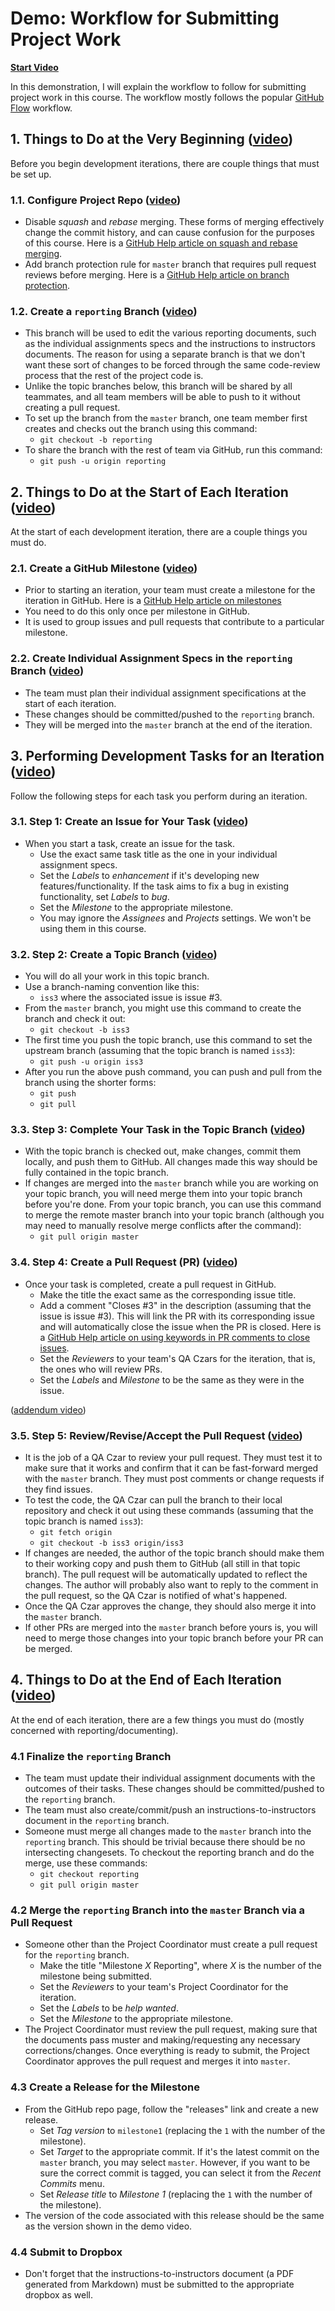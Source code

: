 # Demo: Workflow for Submitting Project Work

**[Start Video](https://www.youtube.com/watch?v=rMqqQHJzXJk&index=8&list=PL0s90BggiDzzbSQcd35_1Eu1fCTVB5bwf&t=0s)**

In this demonstration, I will explain the workflow to follow for submitting project work in this course. The workflow mostly follows the popular [GitHub Flow](https://guides.github.com/introduction/flow/) workflow.

## 1. Things to Do at the Very Beginning ([video](https://www.youtube.com/watch?v=Oi4c8UPu-9o&index=9&list=PL0s90BggiDzzbSQcd35_1Eu1fCTVB5bwf&t=0s))

Before you begin development iterations, there are couple things that must be set up.

### 1.1. Configure Project Repo ([video](https://www.youtube.com/watch?v=Oi4c8UPu-9o&index=9&list=PL0s90BggiDzzbSQcd35_1Eu1fCTVB5bwf&t=9s))

- Disable _squash_ and _rebase_ merging. These forms of merging effectively change the commit history, and can cause confusion for the purposes of this course. Here is a [GitHub Help article on squash and rebase merging](https://help.github.com/articles/about-pull-request-merges/).
- Add branch protection rule for `master` branch that requires pull request reviews before merging. Here is a [GitHub Help article on branch protection](https://help.github.com/articles/configuring-protected-branches/).

### 1.2. Create a `reporting` Branch ([video](https://www.youtube.com/watch?v=JhbNT2rxDV8&index=10&list=PL0s90BggiDzzbSQcd35_1Eu1fCTVB5bwf&t=0s))

- This branch will be used to edit the various reporting documents, such as the individual assignments specs and the instructions to instructors documents. The reason for using a separate branch is that we don't want these sort of changes to be forced through the same code-review process that the rest of the project code is.
- Unlike the topic branches below, this branch will be shared by all teammates, and all team members will be able to push to it without creating a pull request.
- To set up the branch from the `master` branch, one team member first creates and checks out the branch using this command:
  - `git checkout -b reporting`
- To share the branch with the rest of team via GitHub, run this command:
  - `git push -u origin reporting`

## 2. Things to Do at the Start of Each Iteration ([video](https://www.youtube.com/watch?v=6z5-I4HiTHg&index=11&list=PL0s90BggiDzzbSQcd35_1Eu1fCTVB5bwf&t=0s))

At the start of each development iteration, there are a couple things you must do.

### 2.1. Create a GitHub Milestone ([video](https://www.youtube.com/watch?v=6z5-I4HiTHg&index=11&list=PL0s90BggiDzzbSQcd35_1Eu1fCTVB5bwf&t=13s))

- Prior to starting an iteration, your team must create a milestone for the iteration in GitHub. Here is a [GitHub Help article on milestones](https://help.github.com/articles/about-milestones/)
- You need to do this only once per milestone in GitHub.
- It is used to group issues and pull requests that contribute to a particular milestone.

### 2.2. Create Individual Assignment Specs in the `reporting` Branch ([video](https://www.youtube.com/watch?v=VEb0Cx_mkq0&index=12&list=PL0s90BggiDzzbSQcd35_1Eu1fCTVB5bwf&t=0s))

- The team must plan their individual assignment specifications at the start of each iteration.
- These changes should be committed/pushed to the `reporting` branch.
- They will be merged into the `master` branch at the end of the iteration.

## 3. Performing Development Tasks for an Iteration ([video](https://www.youtube.com/watch?v=C-2bkHV44cY&index=13&list=PL0s90BggiDzzbSQcd35_1Eu1fCTVB5bwf&t=0s))

Follow the following steps for each task you perform during an iteration.

### 3.1. Step 1: Create an Issue for Your Task ([video](https://www.youtube.com/watch?v=C-2bkHV44cY&index=13&list=PL0s90BggiDzzbSQcd35_1Eu1fCTVB5bwf&t=13s))

- When you start a task, create an issue for the task.
  - Use the exact same task title as the one in your individual assignment specs.
  - Set the _Labels_ to _enhancement_ if it's developing new features/functionality. If the task aims to fix a bug in existing functionality, set _Labels_ to _bug_.
  - Set the _Milestone_ to the appropriate milestone.
  - You may ignore the _Assignees_ and _Projects_ settings. We won't be using them in this course.

### 3.2. Step 2: Create a Topic Branch ([video](https://www.youtube.com/watch?v=zNjTbK1qCBo&index=14&list=PL0s90BggiDzzbSQcd35_1Eu1fCTVB5bwf&t=0s))

- You will do all your work in this topic branch.
- Use a branch-naming convention like this:
  - `iss3` where the associated issue is issue #3.
- From the `master` branch, you might use this command to create the branch and check it out:
  - `git checkout -b iss3`
- The first time you push the topic branch, use this command to set the upstream branch (assuming that the topic branch is named `iss3`):
  - `git push -u origin iss3`
- After you run the above push command, you can push and pull from the branch using the shorter forms:
  - `git push`
  - `git pull`

### 3.3. Step 3: Complete Your Task in the Topic Branch ([video](https://www.youtube.com/watch?v=NL3HRPhPaBk&index=15&list=PL0s90BggiDzzbSQcd35_1Eu1fCTVB5bwf&t=0s))

- With the topic branch is checked out, make changes, commit them locally, and push them to GitHub. All changes made this way should be fully contained in the topic branch.
- If changes are merged into the `master` branch while you are working on your topic branch, you will need merge them into your topic branch before you're done. From your topic branch, you can use this command to merge the remote master branch into your topic branch (although you may need to manually resolve merge conflicts after the command):
  - `git pull origin master`

### 3.4. Step 4: Create a Pull Request (PR) ([video](https://www.youtube.com/watch?v=_lgFu3OiD9I&index=16&list=PL0s90BggiDzzbSQcd35_1Eu1fCTVB5bwf&t=0s))

- Once your task is completed, create a pull request in GitHub.
  - Make the title the exact same as the corresponding issue title.
  - Add a comment "Closes #3" in the description (assuming that the issue is issue #3). This will link the PR with its corresponding issue and will automatically close the issue when the PR is closed. Here is a [GitHub Help article on using keywords in PR comments to close issues](https://help.github.com/articles/closing-issues-using-keywords/).
  - Set the _Reviewers_ to your team's QA Czars for the iteration, that is, the ones who will review PRs.
  - Set the _Labels_ and _Milestone_ to be the same as they were in the issue.

([addendum video](https://www.youtube.com/watch?v=GBVew_xvE0w&index=17&list=PL0s90BggiDzzbSQcd35_1Eu1fCTVB5bwf&t=0s))

### 3.5. Step 5: Review/Revise/Accept the Pull Request ([video](https://www.youtube.com/watch?v=fSJeMo3YbaI&index=18&list=PL0s90BggiDzzbSQcd35_1Eu1fCTVB5bwf&t=0s))

- It is the job of a QA Czar to review your pull request. They must test it to make sure that it works and confirm that it can be fast-forward merged with the `master` branch. They must post comments or change requests if they find issues.
- To test the code, the QA Czar can pull the branch to their local repository and check it out using these commands (assuming that the topic branch is named `iss3`):
  - `git fetch origin`
  - `git checkout -b iss3 origin/iss3`
- If changes are needed, the author of the topic branch should make them to their working copy and push them to GitHub (all still in that topic branch). The pull request will be automatically updated to reflect the changes. The author will probably also want to reply to the comment in the pull request, so the QA Czar is notified of what's happened.
- Once the QA Czar approves the change, they should also merge it into the `master` branch.
- If other PRs are merged into the `master` branch before yours is, you will need to merge those changes into your topic branch before your PR can be merged.

## 4. Things to Do at the End of Each Iteration ([video](https://www.youtube.com/watch?v=9-ee0OJtr_Q&index=19&list=PL0s90BggiDzzbSQcd35_1Eu1fCTVB5bwf&t=0s))

At the end of each iteration, there are a few things you must do (mostly concerned with reporting/documenting).

### 4.1 Finalize the `reporting` Branch

- The team must update their individual assignment documents with the outcomes of their tasks. These changes should be committed/pushed to the `reporting` branch.
- The team must also create/commit/push an instructions-to-instructors document in the `reporting` branch.
- Someone must merge all changes made to the `master` branch into the `reporting` branch. This should be trivial because there should be no intersecting changesets. To checkout the reporting branch and do the merge, use these commands:
  - `git checkout reporting`
  - `git pull origin master`

### 4.2 Merge the `reporting` Branch into the `master` Branch via a Pull Request

- Someone other than the Project Coordinator must create a pull request for the `reporting` branch.
  - Make the title "Milestone _X_ Reporting", where _X_ is the number of the milestone being submitted.
  - Set the _Reviewers_ to your team's Project Coordinator for the iteration.
  - Set the _Labels_ to be _help wanted_.
  - Set the _Milestone_ to the appropriate milestone.
- The Project Coordinator must review the pull request, making sure that the documents pass muster and making/requesting any necessary corrections/changes. Once everything is ready to submit, the Project Coordinator approves the pull request and merges it into `master`.

### 4.3 Create a Release for the Milestone

- From the GitHub repo page, follow the "releases" link and create a new release.
  - Set _Tag version_ to `milestone1` (replacing the `1` with the number of the milestone).
  - Set _Target_ to the appropriate commit. If it's the latest commit on the `master` branch, you may select `master`. However, if you want to be sure the correct commit is tagged, you can select it from the _Recent Commits_ menu.
  - Set _Release title_ to _Milestone 1_ (replacing the `1` with the number of the milestone).
- The version of the code associated with this release should be the same as the version shown in the demo video.

### 4.4 Submit to Dropbox

- Don't forget that the instructions-to-instructors document (a PDF generated from Markdown) must be submitted to the appropriate dropbox as well.
